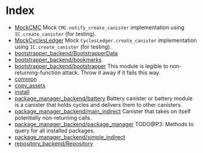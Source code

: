 # Index

* [MockCMC](MockCMC.md) Mock `CMC.notify_create_canister` implementation using `IC.create_canister` (for testing).
* [MockCyclesLedger](MockCyclesLedger.md) Mock `CyclesLedger.create_canister` implementation using `IC.create_canister` (for testing).
* [bootstrapper_backend/BootstrapperData](bootstrapper_backend/BootstrapperData.md) 
* [bootstrapper_backend/bookmarks](bootstrapper_backend/bookmarks.md) 
* [bootstrapper_backend/bootstrapper](bootstrapper_backend/bootstrapper.md) This module is legible to non-returning-function attack. Throw it away if it fails this way.
* [common](common.md) 
* [copy_assets](copy_assets.md) 
* [install](install.md) 
* [package_manager_backend/battery](package_manager_backend/battery.md) Battery canister or battery module is a canister that holds cycles and delivers them to other canisters.
* [package_manager_backend/main_indirect](package_manager_backend/main_indirect.md) Canister that takes on itself potentially non-returning calls.
* [package_manager_backend/package_manager](package_manager_backend/package_manager.md) TODO@P3: Methods to query for all installed packages.
* [package_manager_backend/simple_indirect](package_manager_backend/simple_indirect.md) 
* [repository_backend/Repository](repository_backend/Repository.md) 
